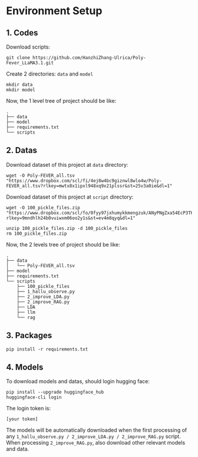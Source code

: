 # Environment Setup

## 1. Codes

Download scripts:

```shell
git clone https://github.com/HanzhiZhang-Ulrica/Poly-Fever_LLaMA3.1.git
```

Create 2 directories: `data` and `model`

```shell
mkdir data
mkdir model
```

Now, the 1 level tree of project should be like:

```
.
├── data
├── model
├── requirements.txt
└── scripts
```

## 2. Datas

Download dataset of this project at `data` directory:

```shell
wget -O Poly-FEVER_all.tsv "https://www.dropbox.com/scl/fi/4ej8w4bc9giznwl8wlo4w/Poly-FEVER_all.tsv?rlkey=mwtx8x1ipxl948xq9x21plssr&st=25v3a0ie&dl=1"
```

Download dataset of this project at `script` directory:

```shell
wget -O 100_pickle_files.zip "https://www.dropbox.com/scl/fo/0fyy97jxhumykkmengzuk/ANyPNgZxa54EcP3TKqGQc0c?rlkey=9mndhlh24b0vuiwxm06oo2y1s&st=ev4m8qyq&dl=1"

unzip 100_pickle_files.zip -d 100_pickle_files
rm 100_pickle_files.zip 
```

Now, the 2 levels tree of project should be like:

```
.
├── data
│   └── Poly-FEVER_all.tsv
├── model
├── requirements.txt
└── scripts
    ├── 100_pickle_files
    ├── 1_hallu_observe.py
    ├── 2_improve_LDA.py
    ├── 2_improve_RAG.py
    ├── LDA
    ├── llm
    └── rag
```

## 3. Packages

```shell
pip install -r requirements.txt
```

## 4. Models

To download models and datas, should login hugging face:

```shell
pip install --upgrade huggingface_hub
huggingface-cli login
```

The login token is:

```
[your token]
```

The models will be automatically downloaded when the first processing of any `1_hallu_observe.py / 2_improve_LDA.py / 2_improve_RAG.py` script. When processing `2_improve_RAG.py`, also download other relevant models and data.
